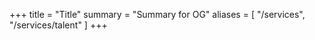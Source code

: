 +++
title = "Title"
summary = "Summary for OG"
aliases = [
    "/services",
    "/services/talent"
]
+++
